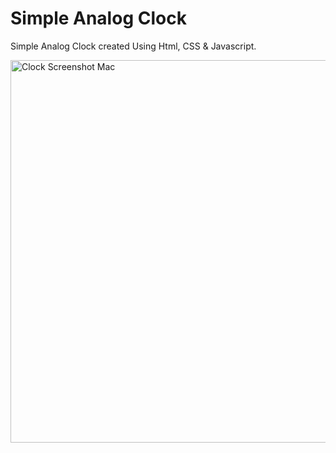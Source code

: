 # Simple Analog Clock
Simple Analog Clock created Using Html, CSS &amp; Javascript.

<img width="612" alt="Clock Screenshot Mac" src="https://user-images.githubusercontent.com/108448353/184593459-4a42ab66-715b-4041-b497-b223df7c6069.png">
